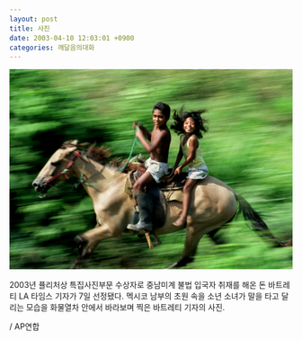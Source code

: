 ```yaml
---
layout: post
title: 사진
date: 2003-04-10 12:03:01 +0900
categories: 깨달음의대화
---
```

<img src="./files/attach/images/198/067/001/1049943781.jpg" border="0" alt="" />  
  
2003년 퓰리처상 특집사진부문 수상자로 중남미계 불법 입국자 취재를 해온 돈 바트레티 LA 타임스 기자가 7일 선정됐다. 멕시코 남부의 초원 속을 소년 소녀가 말을 타고 달리는 모습을 화물열차 안에서 바라보며 찍은 바트레티 기자의 사진.
  

  
/ AP연합